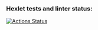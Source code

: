 ### Hexlet tests and linter status:
[![Actions Status](https://github.com/paalso/python-project-52/actions/workflows/hexlet-check.yml/badge.svg)](https://github.com/paalso/python-project-52/actions)